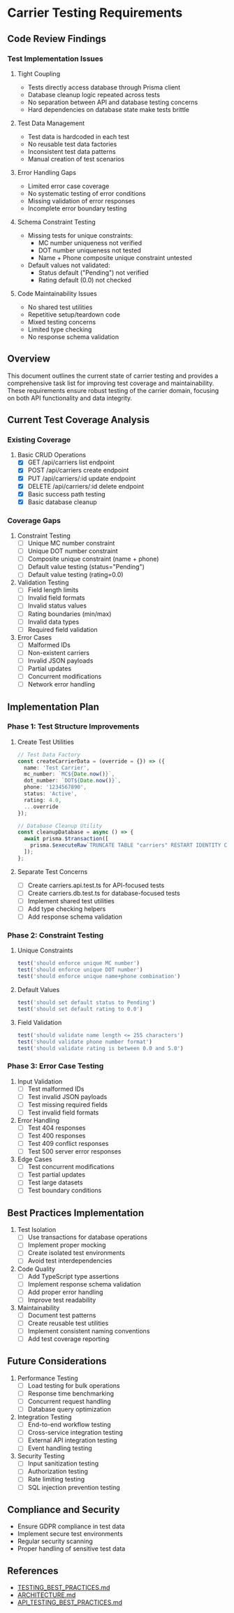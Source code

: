 # Carrier Testing Requirements

## Code Review Findings

### Test Implementation Issues
1. Tight Coupling
   - Tests directly access database through Prisma client
   - Database cleanup logic repeated across tests
   - No separation between API and database testing concerns
   - Hard dependencies on database state make tests brittle

2. Test Data Management
   - Test data is hardcoded in each test
   - No reusable test data factories
   - Inconsistent test data patterns
   - Manual creation of test scenarios

3. Error Handling Gaps
   - Limited error case coverage
   - No systematic testing of error conditions
   - Missing validation of error responses
   - Incomplete error boundary testing

4. Schema Constraint Testing
   - Missing tests for unique constraints:
     * MC number uniqueness not verified
     * DOT number uniqueness not tested
     * Name + Phone composite unique constraint untested
   - Default values not validated:
     * Status default ("Pending") not verified
     * Rating default (0.0) not checked

5. Code Maintainability Issues
   - No shared test utilities
   - Repetitive setup/teardown code
   - Mixed testing concerns
   - Limited type checking
   - No response schema validation

## Overview
This document outlines the current state of carrier testing and provides a comprehensive task list for improving test coverage and maintainability. These requirements ensure robust testing of the carrier domain, focusing on both API functionality and data integrity.

## Current Test Coverage Analysis

### Existing Coverage
1. Basic CRUD Operations
   - [x] GET /api/carriers list endpoint
   - [x] POST /api/carriers create endpoint
   - [x] PUT /api/carriers/:id update endpoint
   - [x] DELETE /api/carriers/:id delete endpoint
   - [x] Basic success path testing
   - [x] Basic database cleanup

### Coverage Gaps

1. Constraint Testing
   - [ ] Unique MC number constraint
   - [ ] Unique DOT number constraint
   - [ ] Composite unique constraint (name + phone)
   - [ ] Default value testing (status="Pending")
   - [ ] Default value testing (rating=0.0)

2. Validation Testing
   - [ ] Field length limits
   - [ ] Invalid field formats
   - [ ] Invalid status values
   - [ ] Rating boundaries (min/max)
   - [ ] Invalid data types
   - [ ] Required field validation

3. Error Cases
   - [ ] Malformed IDs
   - [ ] Non-existent carriers
   - [ ] Invalid JSON payloads
   - [ ] Partial updates
   - [ ] Concurrent modifications
   - [ ] Network error handling

## Implementation Plan

### Phase 1: Test Structure Improvements

1. Create Test Utilities
   ```typescript
   // Test Data Factory
   const createCarrierData = (override = {}) => ({
     name: 'Test Carrier',
     mc_number: `MC${Date.now()}`,
     dot_number: `DOT${Date.now()}`,
     phone: '1234567890',
     status: 'Active',
     rating: 4.0,
     ...override
   });

   // Database Cleanup Utility
   const cleanupDatabase = async () => {
     await prisma.$transaction([
       prisma.$executeRaw`TRUNCATE TABLE "carriers" RESTART IDENTITY CASCADE`,
     ]);
   };
   ```

2. Separate Test Concerns
   - [ ] Create carriers.api.test.ts for API-focused tests
   - [ ] Create carriers.db.test.ts for database-focused tests
   - [ ] Implement shared test utilities
   - [ ] Add type checking helpers
   - [ ] Add response schema validation

### Phase 2: Constraint Testing

1. Unique Constraints
   ```typescript
   test('should enforce unique MC number')
   test('should enforce unique DOT number')
   test('should enforce unique name+phone combination')
   ```

2. Default Values
   ```typescript
   test('should set default status to Pending')
   test('should set default rating to 0.0')
   ```

3. Field Validation
   ```typescript
   test('should validate name length <= 255 characters')
   test('should validate phone number format')
   test('should validate rating is between 0.0 and 5.0')
   ```

### Phase 3: Error Case Testing

1. Input Validation
   - [ ] Test malformed IDs
   - [ ] Test invalid JSON payloads
   - [ ] Test missing required fields
   - [ ] Test invalid field formats

2. Error Handling
   - [ ] Test 404 responses
   - [ ] Test 400 responses
   - [ ] Test 409 conflict responses
   - [ ] Test 500 server error responses

3. Edge Cases
   - [ ] Test concurrent modifications
   - [ ] Test partial updates
   - [ ] Test large datasets
   - [ ] Test boundary conditions

## Best Practices Implementation

1. Test Isolation
   - [ ] Use transactions for database operations
   - [ ] Implement proper mocking
   - [ ] Create isolated test environments
   - [ ] Avoid test interdependencies

2. Code Quality
   - [ ] Add TypeScript type assertions
   - [ ] Implement response schema validation
   - [ ] Add proper error handling
   - [ ] Improve test readability

3. Maintainability
   - [ ] Document test patterns
   - [ ] Create reusable test utilities
   - [ ] Implement consistent naming conventions
   - [ ] Add test coverage reporting

## Future Considerations

1. Performance Testing
   - [ ] Load testing for bulk operations
   - [ ] Response time benchmarking
   - [ ] Concurrent request handling
   - [ ] Database query optimization

2. Integration Testing
   - [ ] End-to-end workflow testing
   - [ ] Cross-service integration testing
   - [ ] External API integration testing
   - [ ] Event handling testing

3. Security Testing
   - [ ] Input sanitization testing
   - [ ] Authorization testing
   - [ ] Rate limiting testing
   - [ ] SQL injection prevention testing

## Compliance and Security
- Ensure GDPR compliance in test data
- Implement secure test environments
- Regular security scanning
- Proper handling of sensitive test data

## References
- [TESTING_BEST_PRACTICES.md](../TESTING_BEST_PRACTICES.md)
- [ARCHITECTURE.md](../ARCHITECTURE.md)
- [API_TESTING_BEST_PRACTICES.md](../API_TESTING_BEST_PRACTICES.md)
